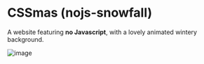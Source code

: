 # CSSmas (nojs-snowfall)
A website featuring **no Javascript**, with a lovely animated wintery background.

![image](https://github.com/user-attachments/assets/b32ddf77-4ddd-4874-88f9-88ec476c4c55)
